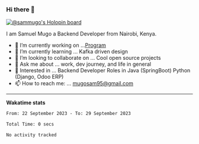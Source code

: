 ### Hi there 👋

[![@sammugo's Holopin board](https://holopin.me/sammugo)](https://holopin.io/@sammugo)

I am Samuel Mugo a Backend Developer from Nairobi, Kenya.

<!--
**sam-mugo/sam-mugo** is a ✨ _special_ ✨ repository because its `README.md` (this file) appears on your GitHub profile.
-->



- 🔭 I’m currently working on ...[Program](https://github.com/sam-mugo/program)
- 🌱 I’m currently learning ... Kafka driven design
- 👯 I’m looking to collaborate on ... Cool open source projects
- 💬 Ask me about ... work, dev journey, and life in general
- 💼 Interested in ... Backend Developer Roles in Java (SpringBoot) Python (Django, Odoo ERP)
- 📫 How to reach me: ... [mugosam95@gmail.com](mailto:mugosam95@gmail.com)

-------
**Wakatime stats**
<!--START_SECTION:waka-->

```txt
From: 22 September 2023 - To: 29 September 2023

Total Time: 0 secs

No activity tracked
```

<!--END_SECTION:waka-->





